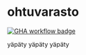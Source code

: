 # ohtuvarasto

[![GHA workflow badge](https://github.com/hojott/ohtuvarasto/workflows/CI/badge.svg)](https://github.com/hojott/ohtuvarasto/actions)

yäpäty yäpäty yäpäty

